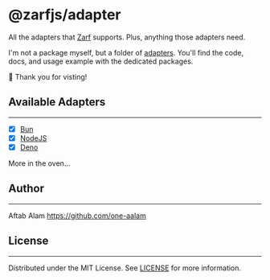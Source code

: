 # @zarfjs/adapter

All the adapters that [Zarf](https://github.com/zarfjs/zarf) supports. Plus, anything those adapters need.

I'm not a package myself, but a folder of [adapters](./packages/). You'll find the code, docs, and usage example with the dedicated packages.

🙏 Thank you for visting!

## Available Adapters
---
- [x] [Bun](./packages/adapter-bun/)
- [x] [NodeJS](./packages/adapter-node/)
- [x] [Deno](./packages/adapter-deno/)

More in the oven...

## Author
---
Aftab Alam https://github.com/one-aalam

## License
---
Distributed under the MIT License. See [LICENSE](./LICENSE) for more information.
